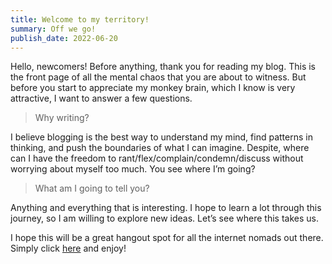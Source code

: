 ```yaml
---
title: Welcome to my territory! 
summary: Off we go!
publish_date: 2022-06-20
---
```


Hello, newcomers! Before anything, thank you for reading my blog. This is the front page of all the mental chaos that you are about to witness. But before you start to appreciate my monkey brain, which I know is very attractive, I want to answer a few questions. 

> Why writing? 

I believe blogging is the best way to understand my mind, find patterns in thinking, and push the boundaries of what I can imagine. Despite, where can I have the freedom to rant/flex/complain/condemn/discuss without worrying about myself too much. You see where I’m going?

> What am I going to tell you? 

Anything and everything that is interesting. I hope to learn a lot through this journey, so I am willing to explore new ideas. Let’s see where this takes us. 

I hope this will be a great hangout spot for all the internet nomads out there. Simply click [here](https://s7manth.me) and enjoy!
